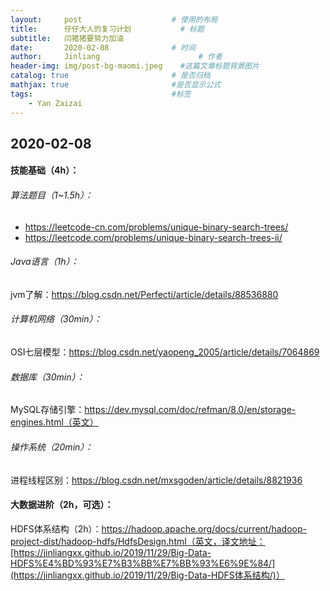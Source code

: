 ```yaml
---
layout:     post                    # 使用的布局
title:      仔仔大人的复习计划           # 标题 
subtitle:   闫猪猪要努力加油 
date:       2020-02-08              # 时间
author:     Jinliang                      # 作者
header-img: img/post-bg-maomi.jpeg    #这篇文章标题背景图片
catalog: true                       # 是否归档
mathjax: true                       #是否显示公式
tags:                               #标签
    - Yan Zaizai
---
```


## 2020-02-08

#### 技能基础（4h）：

###### 算法题目（1~1.5h）：

- https://leetcode-cn.com/problems/unique-binary-search-trees/
- https://leetcode.com/problems/unique-binary-search-trees-ii/

###### Java语言（1h）：

jvm了解：https://blog.csdn.net/Perfecti/article/details/88536880

###### 计算机网络（30min）：

OSI七层模型：https://blog.csdn.net/yaopeng_2005/article/details/7064869

###### 数据库（30min）：

MySQL存储引擎：https://dev.mysql.com/doc/refman/8.0/en/storage-engines.html（英文）

###### 操作系统（20min）：

进程线程区别：https://blog.csdn.net/mxsgoden/article/details/8821936



#### 大数据进阶（2h，可选）：

HDFS体系结构（2h）：https://hadoop.apache.org/docs/current/hadoop-project-dist/hadoop-hdfs/HdfsDesign.html（英文，译文地址：[https://jinliangxx.github.io/2019/11/29/Big-Data-HDFS%E4%BD%93%E7%B3%BB%E7%BB%93%E6%9E%84/](https://jinliangxx.github.io/2019/11/29/Big-Data-HDFS体系结构/)）



